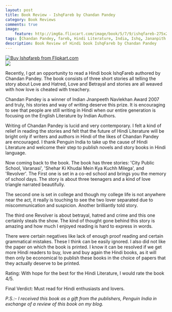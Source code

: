 ```yaml
---
layout: post
title: Book Review - IshqFareb by Chandan Pandey
category: Book Reviews
comments: true
image: 
    feature: http://img6a.flixcart.com/image/book/5/7/9/ishqfareb-275x275-imadbrjesafwbyyk.jpeg
tags: [Chandan Pandey, fareb, Hindi Literature, India, Ishq, Jananpith Award, Penguin India, Standard Hindi, Varanasi]
description: Book Review of Hindi book IshqFareb by Chandan Pandey
---
```

[![Buy Ishqfareb from Flipkart.com](http://img6a.flixcart.com/image/book/5/7/9/ishqfareb-275x275-imadbrjesafwbyyk.jpeg)](http://www.flipkart.com/ishqfareb-014341657x/p/itmdbzvtgu4gyajt?pid=9780143416579&amp;affid=palakmathu)
<br>
[![](http://img7a.flixcart.com/www/prod/images/buy_btn_4-2e64b79e.png)](http://www.flipkart.com/ishqfareb-014341657x/p/itmdbzvtgu4gyajt?pid=9780143416579&amp;affid=palakmathu)

Recently, I got an opportunity to read a Hindi book IshqFareb authored by Chandan Pandey. The book consists of three short stories all telling the story about Love and Hatred, Love and Betrayal and stories are all weaved with how love is cheated with treachery.

Chandan Pandey is a winner of Indian Jnanpeeth Navlekhan Award 2007 and truly, his stories and way of writing deserve this prize. It is encouraging to see that people are still writing in Hindi when our entire generation is focusing on the English Literature by Indian Authors.

Writing of Chandan Pandey is lucid and very contemporary. I felt a kind of relief in reading the stories and felt that the future of Hindi Literature will be bright only if writers and authors in Hindi of the likes of Chandan Pandey are encouraged. I thank Penguin India to take up the cause of Hindi Literature and welcome their step to publish novels and story books in Hindi language.

Now coming back to the book. The book has three stories: 'City Public School, Varanasi', 'Shehar Ki Khudai Mein Kya Kuchh Milega', and 'Revolver'. The First one is set in a co-ed school and brings you the memory of school days. The story is about three teenagers and a kind of love triangle narrated beautifully.

The second one is set in college and though my college life is not anywhere near the act, it really is touching to see the two lover separated due to miscommunication and suspicion. Another brilliantly told story.

The third one Revolver is about betrayal, hatred and crime and this one certainly steals the show. The kind of thought gone behind this story is amazing and how much I enjoyed reading is hard to express in words.

There were certain negatives like lack of enough proof reading and certain grammatical mistakes. These I think can be easily ignored. I also did not like the paper on which the book is printed. I know it can be resolved if we get more Hindi readers to buy, love and buy again the Hindi books, as it will then only be economical to publish these books in the choice of papers that they actually deserve to be printed.

Rating: With hope for the best for the Hindi Literature, I would rate the book 4/5.

Final Verdict: Must read for Hindi enthusiasts and lovers.  


*P.S.:- I received this book as a gift from the publishers, Penguin India in exchange of a review of this book on my blog.* 

